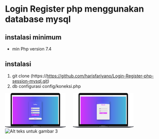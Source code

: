 # Login Register php menggunakan database mysql

## instalasi minimum
- min Php version 7.4 

## instalasi
1. git clone (https://https://github.com/harisfariyano/Login-Register-php-session-mysql.git)
2. db configurasi config/koneksi.php

<img src="asset/image/signinsederhana.png" alt="Alt teks untuk gambar 1" style="width:200px; height:auto; margin-right:20px; display:inline-block;">
<img src="asset/image/loginsederhana.png" alt="Alt teks untuk gambar 2" style="width:200px; height:auto; margin-right:20px; display:inline-block;">
<img src="asset/image/loginsederhana.gif" alt="Alt teks untuk gambar 3" style="width:200px; height:auto; display:inline-block;">